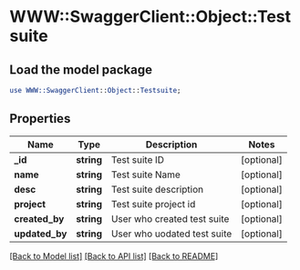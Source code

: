 # WWW::SwaggerClient::Object::Testsuite

## Load the model package
```perl
use WWW::SwaggerClient::Object::Testsuite;
```

## Properties
Name | Type | Description | Notes
------------ | ------------- | ------------- | -------------
**_id** | **string** | Test suite ID | [optional] 
**name** | **string** | Test suite  Name | [optional] 
**desc** | **string** | Test suite  description | [optional] 
**project** | **string** | Test suite  project id | [optional] 
**created_by** | **string** | User who created test suite | [optional] 
**updated_by** | **string** | User who uodated test suite | [optional] 

[[Back to Model list]](../README.md#documentation-for-models) [[Back to API list]](../README.md#documentation-for-api-endpoints) [[Back to README]](../README.md)


